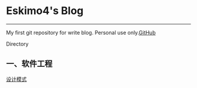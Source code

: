 # Eskimo4's Blog
------
My first git repository for write blog. Personal use only.[GitHub](https://github.com/Eskimo4/Eskimo4.github.io)

Directory
## 一、软件工程
[设计模式](https://github.com/Eskimo4/Eskimo4.github.io/blob/master/%E8%AE%BE%E8%AE%A1%E6%A8%A1%E5%BC%8F.md)
